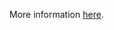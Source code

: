 More information [here](https://docs.prismacloud.io/en/enterprise-edition/policy-reference/aws-policies/elastisearch-policies/elasticsearch-3-enable-encryptionatrest).
